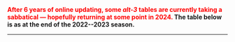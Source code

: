 <b style="color:red;">
After 6 years of online updating, some <i>alt-3</i> tables are currently taking a sabbatical &#8212; hopefully returning at some point in 2024.
</b>

<b>
The table below is as at the end of the 2022--2023 season.
</b>

<hr>
